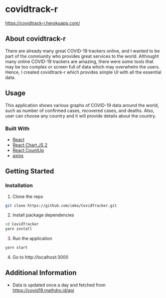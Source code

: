 # covidtrack-r 
https://covidtrack-r.herokuapp.com/ 

## About covidtrack-r 
There are already many great COVID-19 trackers online, and I wanted to be part of the community who provides great services to the world. Althought many online COVID-19 trackers are amazing, there were some tools that may be too complex or screen full of data which may overwhelm the users. Hence, I created covidtrack-r which provides simple UI with all the essential data. 

## Usage 
This application shows various graphs of COVID-19 data around the world, such as number of confirmed cases, recovered cases, and deaths. Also, user can choose any country and it will provide details about the country. 

### Built With 
* [React](https://reactjs.org/)
* [React Chart.JS 2](https://github.com/jerairrest/react-chartjs-2) 
* [React CountUp](https://www.npmjs.com/package/react-countup) 
* [axios](https://github.com/axios/axios)

## Getting Started 
### Installation 
1. Clone the repo 
```sh
git clone https://github.com/imko/CovidTracker.git
```
2. Install package dependencies 
```sh
cd CovidTracker 
yarn install 
```
3. Run the application 
```sh 
yarn start 
``` 
4. Go to http://localhost:3000 

## Additional Information 
* Data is updated once a day and fetched from https://covid19.mathdro.id/api 

